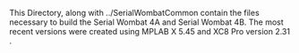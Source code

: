 This Directory, along with ../SerialWombatCommon contain the files necessary to build the Serial Wombat 4A and Serial Wombat 4B.  The most recent versions were created using MPLAB X 5.45 and XC8 Pro version 2.31 .

